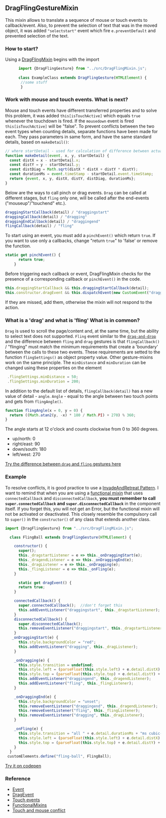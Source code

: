 ## DragFlingGestureMixin
This mixin allows to translate a sequence of mouse or touch events to callback/event. Also, to prevent the selection of text that was in the moved object, it was added `"selectstart"` event which fire `e.preventDefault` and prevented selection of the text.
### How to start?
Using a  [DragFlingMixin](https://github.com/Halochkin/Components/blob/master/Gestures/DragFlingMixin/src/DragFlingGestureMixin.js) begins with the import
```javascript
      import {DragFlingGesture} from "../src/DragFlingMixin.js";
      
      class ExampleClass extends DragFlingGesture(HTMLElement) {
       //some stuff
       }
```

### Work with mouse and touch events. What is next?
Mouse and touch events have different transferred properties and to solve this problem, it was added `this[isTouchActive]` which equals `true` whenever the touchdown is fired. If the `mousedown` event is fired `this[isTouchActive]` will be "false".
To prevent conflicts between the two event types when counting details, separate functions have been made for each. They pass parameters in same form, and have the same standard details, based on `makeDetail()`:
```javascript
// where startDetail - used for calculation of difference between actual and previous events
function makeDetail(event, x, y, startDetail) {
  const distX = x - startDetail.x; 
  const distY = y - startDetail.y;
  const distDiag = Math.sqrt(distX * distX + distY * distY);
  const durationMs = event.timeStamp - startDetail.event.timeStamp;
  return {event, x, y, distX, distY, distDiag, durationMs};
}
```
Below are the ways to call pinch or drag events. `Drag` can be called at different stages, but `fling` only one, will be called after the end-events ("mouseup"/"touchend" etc.).
```javascript
draggingStartCallback(detail) / "draggingstart"
draggingCallback(detail) / "dragging"
draggingEndCallback(detail) / "draggingend"
flingCallback(detail) / "fling"
```
To start using an event, you must add a `pinchEvent()` which return `true`. If you want to use only a callbacks, change "return `true`" to 'false' or remove the function.
```javascript
static get pinchEvent() {
      return true;
    }
```
Before triggering each callback or event, DragFlingMixin checks for the presence of a corresponding callback or `pinchEvent()` in the code.
```javascript
this.draggingStartCallback && this.draggingStartCallback(detail); 
this.constructor.dragEvent && this.dispatchEvent(new CustomEvent("draggingstart", {bubbles: true, detail}));
```
If they are missed, add them, otherwise the mixin will not respond to the action.

### What is a 'drag' and what is 'fling' What is in common? 
`Drag` is used to scroll the page/content and, at the same time, but the ability to select text does not supported.
`Fling` event similar to the [`drag-and-drop`](https://ru.wikipedia.org/wiki/Drag-and-drop) and the difference between `fling` and `drag` gestures is that `flingCallback()` / "flinging" must match the minimum requirements that create a 'boundary' between the calls to these two events. These requirements are setted to the function `flingSettings()` as object property value. Other gesture-mixins work on the same principle.
   The `minDistance` and `minDuration` can be changed using these properties on the element
   ```javascript
    .flingSettings.minDistance = 50;
    .flingSettings.minDuration = 200;
```
In addition to the default list of details, `flingCallback(detail)` has a new value of detail - `angle`.
`Angle` - equal to the angle between two touch points and gets from `flingAngle()`.

```javascript
function flingAngle(x = 0, y = 0) {
  return ((Math.atan2(y, -x) * 180 / Math.PI) + 270) % 360;
}
```
The angle starts at 12 o'clock and counts clockwise from 0 to 360 degrees.
   * up/north:   0
   * right/east: 90
   * down/south: 180
   * left/west:  270
   
[Try the difference between `drag` and `fling` gestures here](https://rawgit.com/Halochkin/Components/master/Gestures/GesturesTest1.html)
### Example
To resolve conflicts, it is good practice to use a [InvadeAndRetreat Pattern](https://github.com/orstavik/JoiComponents/blob/master/book/chapter3/Pattern2_InvadeAndRetreat.md). 
I want to remind that when you are using a [functional mixin](https://github.com/orstavik/JoiComponents/blob/master/book/chapter2/Pattern2_FunctionalMixin.md) that uses `connectedCallback` and `disconnectedCallback`,
**you must remember to call `super.connectedCallback` and `super.disconnectedCallback`** in the component itself. 
If you forget this, you will not get an Error, but the functional mixin will not be activated or deactivated.
This closely resemble the compulsory call to `super()` in the `constructor()` of any class that extends another class. 
```javascript
import {DragFlingGesture} from "../src/DragFlingMixin.js";

  class FlingBall extends DragFlingGesture(HTMLElement) {

    constructor() {
      super();
      this._dragstartListener = e => this._onDraggingStart(e);
      this._dragendListener = e => this._onDraggingEnd(e);
      this._dragListener = e => this._onDragging(e);
      this._flingListener = e => this._onFling(e);
    }

      static get dragEvent() {
      return true;
    }

    connectedCallback() {
      super.connectedCallback();  //don't forget this
      this.addEventListener("draggingstart", this._dragstartListener);
    }
    disconnectedCallback() {
      super.disconnectedCallback();
      this.removeEventListener("draggingstart", this._dragstartListener);
    }
   _onDraggingStart(e) {
      this.style.backgroundColor = "red";
      this.addEventListener("dragging", this._dragListener);
    }

    _onDragging(e) {
      this.style.transition = undefined;
      this.style.left = (parseFloat(this.style.left) + e.detail.distX) + "px";
      this.style.top = (parseFloat(this.style.top) + e.detail.distY) + "px";
      this.addEventListener("draggingend", this._dragendListener);
      this.addEventListener("fling", this._flingListener);
    }

    _onDraggingEnd(e) {
      this.style.backgroundColor = "unset";
      this.removeEventListener("draggingend", this._dragendListener);
      this.removeEventListener("fling", this._flingListener);
      this.removeEventListener("dragging", this._dragListener);
    }

    _onFling(e) {
      this.style.transition = "all " + e.detail.durationMs + "ms cubic-bezier(0.39, 0.58, 0.57, 1)";
      this.style.left = (parseFloat(this.style.left) + e.detail.distX) + "px";
      this.style.top = (parseFloat(this.style.top) + e.detail.distY) + "px";
    }
  }
 customElements.define("fling-ball", FlingBall);
```
[Try it on codepen](https://codepen.io/Halochkin/pen/JZBWQp?editors=0010)
### Reference
* [Event](https://developer.mozilla.org/en-US/docs/Web/API/Event)
* [DragEvent](https://developer.mozilla.org/en-US/docs/Web/API/DragEvent)
* [Touch events](https://developer.mozilla.org/en-US/docs/Web/API/Touch_events)
* [FunctionalMixins](https://github.com/orstavik/JoiComponents/blob/master/book/chapter2/Pattern2_FunctionalMixin.md)
* [Touch and mouse conflict](https://github.com/orstavik/JoiComponents/blob/master/book/chapter3/Problem_touch_the_mouse.md)


